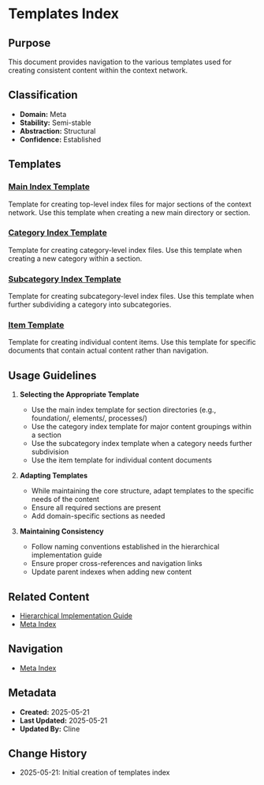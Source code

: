 # Templates Index

## Purpose
This document provides navigation to the various templates used for creating consistent content within the context network.

## Classification
- **Domain:** Meta
- **Stability:** Semi-stable
- **Abstraction:** Structural
- **Confidence:** Established

## Templates

### [Main Index Template](./main_index_template.md)
Template for creating top-level index files for major sections of the context network. Use this template when creating a new main directory or section.

### [Category Index Template](./category_index_template.md)
Template for creating category-level index files. Use this template when creating a new category within a section.

### [Subcategory Index Template](./subcategory_index_template.md)
Template for creating subcategory-level index files. Use this template when further subdividing a category into subcategories.

### [Item Template](./item_template.md)
Template for creating individual content items. Use this template for specific documents that contain actual content rather than navigation.

## Usage Guidelines

1. **Selecting the Appropriate Template**
   - Use the main index template for section directories (e.g., foundation/, elements/, processes/)
   - Use the category index template for major content groupings within a section
   - Use the subcategory index template when a category needs further subdivision
   - Use the item template for individual content documents

2. **Adapting Templates**
   - While maintaining the core structure, adapt templates to the specific needs of the content
   - Ensure all required sections are present
   - Add domain-specific sections as needed

3. **Maintaining Consistency**
   - Follow naming conventions established in the hierarchical implementation guide
   - Ensure proper cross-references and navigation links
   - Update parent indexes when adding new content

## Related Content
- [Hierarchical Implementation Guide](../hierarchical_implementation_guide.md)
- [Meta Index](../index.md)

## Navigation
- [Meta Index](../index.md)

## Metadata
- **Created:** 2025-05-21
- **Last Updated:** 2025-05-21
- **Updated By:** Cline

## Change History
- 2025-05-21: Initial creation of templates index
